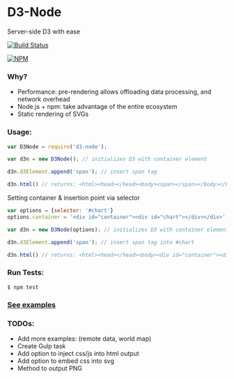 # D3-Node
Server-side D3 with ease

[![Build Status](https://travis-ci.org/bradoyler/d3-node.svg?branch=master)](https://travis-ci.org/bradoyler/d3-node)

[![NPM](https://nodei.co/npm/d3-node.png?downloads=true&downloadRank=true)](https://nodei.co/npm/d3-node/)

### Why?

- Performance: pre-rendering allows offloading data processing, and network overhead
- Node.js + npm: take advantage of the entire ecosystem
- Static rendering of SVGs

### Usage:

```javascript
var D3Node = require('d3-node');

var d3n = new D3Node(); // initializes D3 with container element

d3n.d3Element.append('span'); // insert span tag

d3n.html() // returns: <html><head></head><body><span></span></body></html>
```

Setting container & insertion point via selector

```javascript
var options = {selector: '#chart'}
options.container = '<div id="container"><div id="chart"></div></div>';

var d3n = new D3Node(options); // initializes D3 with container element

d3n.d3Element.append('span'); // insert span tag into #chart

d3n.html() // returns: <html><head></head><body><div id="container"><div id="chart"><span></span></div></div></body></html>

```

### Run Tests:

```
$ npm test
```

### [See examples](examples)


### TODOs:

- Add more examples: (remote data, world map)
- Create Gulp task
- Add option to inject css/js into html output
- Add option to embed css into svg
- Method to output PNG
